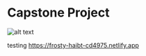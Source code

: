 # Capstone Project

![alt text](https://i.imgur.com/kaJqAkp.png)

testing
https://frosty-haibt-cd4975.netlify.app
